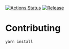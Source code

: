 [![Actions Status](https://github.com/ocamlpro/superbol-vscode-extension/workflows/Main%20Workflow/badge.svg)](https://github.com/ocamlpro/superbol-vscode-extension/actions)
[![Release](https://img.shields.io/github/release/ocamlpro/superbol-vscode-extension.svg)](https://github.com/ocamlpro/superbol-vscode-extension/releases)

# Contributing

```
yarn install
```


